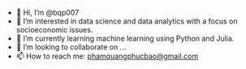 - 👋 Hi, I’m @bqp007
- 👀 I’m interested in data science and data analytics with a focus on socioeconomic issues.
- 🌱 I’m currently learning machine learning using Python and Julia. 
- 💞️ I’m looking to collaborate on ...
- 📫 How to reach me: phamquangphucbao@gmail.com

<!---
bqp007/bqp007 is a ✨ special ✨ repository because its `README.md` (this file) appears on your GitHub profile.
You can click the Preview link to take a look at your changes.
--->
